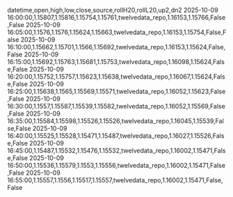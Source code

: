 datetime,open,high,low,close,source,rollH20,rollL20,up2,dn2
2025-10-09 16:00:00,1.15807,1.15816,1.15754,1.15761,twelvedata_repo,1.16153,1.15766,False,False
2025-10-09 16:05:00,1.1576,1.1576,1.15624,1.15663,twelvedata_repo,1.16153,1.15754,False,False
2025-10-09 16:10:00,1.15662,1.15701,1.1566,1.15692,twelvedata_repo,1.16153,1.15624,False,False
2025-10-09 16:15:00,1.15692,1.15763,1.15681,1.15753,twelvedata_repo,1.16098,1.15624,False,False
2025-10-09 16:20:00,1.15752,1.15757,1.15623,1.15638,twelvedata_repo,1.16067,1.15624,False,False
2025-10-09 16:25:00,1.15638,1.1565,1.15569,1.15571,twelvedata_repo,1.16052,1.15623,False,False
2025-10-09 16:30:00,1.1557,1.15587,1.15539,1.15582,twelvedata_repo,1.16052,1.15569,False,False
2025-10-09 16:35:00,1.15584,1.15598,1.15526,1.15526,twelvedata_repo,1.16045,1.15539,False,False
2025-10-09 16:40:00,1.15525,1.15528,1.15471,1.15487,twelvedata_repo,1.16027,1.15526,False,False
2025-10-09 16:45:00,1.15487,1.15532,1.15476,1.15532,twelvedata_repo,1.16002,1.15471,False,False
2025-10-09 16:50:00,1.15536,1.15579,1.1553,1.15556,twelvedata_repo,1.16002,1.15471,False,False
2025-10-09 16:55:00,1.15557,1.1556,1.15517,1.15557,twelvedata_repo,1.16002,1.15471,False,False
